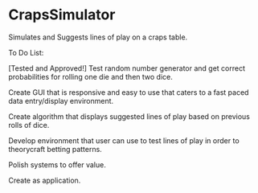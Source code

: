# CrapsSimulator
Simulates and Suggests lines of play on a craps table.

To Do List:

[Tested and Approved!] Test random number generator and get correct probabilities for rolling one die and then two dice.

Create GUI that is responsive and easy to use that caters to a fast paced data entry/display environment.

Create algorithm that displays suggested lines of play based on previous rolls of dice.

Develop environment that user can use to test lines of play in order to theorycraft betting patterns.

Polish systems to offer value.

Create as application.
